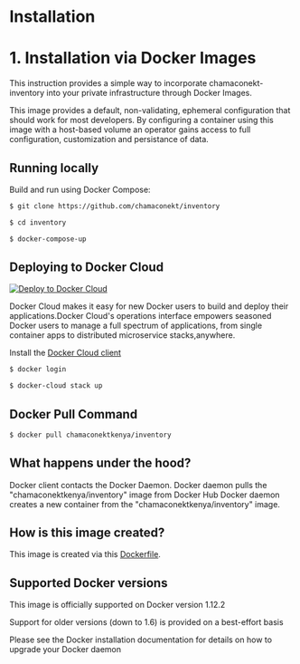 # Installation 


# 1. Installation via Docker Images

This instruction provides a simple way to incorporate chamaconekt-inventory  into your private infrastructure 
through Docker Images.

This image provides a default, non-validating, ephemeral configuration that should work for most developers.
By configuring a container using this image with a host-based volume an operator gains access to full configuration, 
customization and persistance of data.


## Running locally

Build and run using Docker Compose:

```bash
$ git clone https://github.com/chamaconekt/inventory
```

```bash
$ cd inventory
```

```bash
$ docker-compose-up
```

## Deploying to Docker Cloud

[![Deploy to Docker Cloud](https://files.cloud.docker.com/images/deploy-to-dockercloud.svg)](https://cloud.docker.com/stack/deploy/)

Docker Cloud makes it easy for new Docker users to build and deploy their applications.Docker Cloud's operations
interface empowers seasoned Docker users to manage a full spectrum of applications, from single container apps to
distributed microservice stacks,anywhere.

Install the [Docker Cloud client](https://docs.docker.com/docker-cloud/installing-cli/)

```bash
$ docker login
```

```bash
$ docker-cloud stack up
```

## Docker Pull Command

```bash
$ docker pull chamaconektkenya/inventory
```


## What happens under the hood?

Docker client contacts the Docker Daemon.
Docker daemon pulls the "chamaconektkenya/inventory" image from Docker Hub
Docker daemon creates a new container from the "chamaconektkenya/inventory" image.

## How is this image created?

This image is created via this [Dockerfile]().


## Supported Docker versions

This image is officially supported on Docker version 1.12.2

Support for older versions (down to 1.6) is provided on a best-effort basis

Please see the Docker installation documentation for details on how to upgrade your Docker daemon







